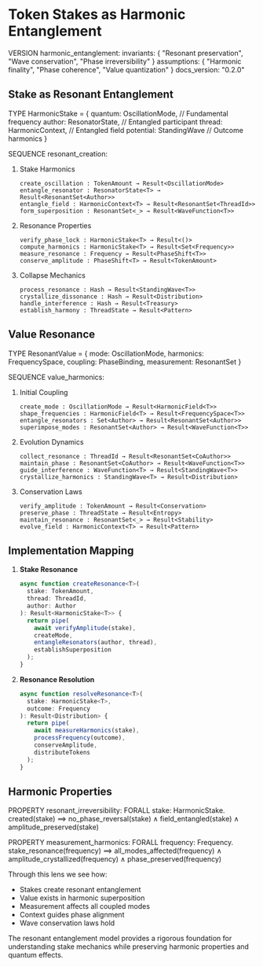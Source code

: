 # Token Stakes as Harmonic Entanglement

VERSION harmonic_entanglement:
invariants: {
"Resonant preservation",
"Wave conservation",
"Phase irreversibility"
}
assumptions: {
"Harmonic finality",
"Phase coherence",
"Value quantization"
}
docs_version: "0.2.0"

## Stake as Resonant Entanglement

TYPE HarmonicStake<T> = {
quantum: OscillationMode, // Fundamental frequency
author: ResonatorState<T>, // Entangled participant
thread: HarmonicContext<T>, // Entangled field
potential: StandingWave<TokenAmount> // Outcome harmonics
}

SEQUENCE resonant_creation<T>:

1. Stake Harmonics

   ```
   create_oscillation : TokenAmount → Result<OscillationMode>
   entangle_resonator : ResonatorState<T> → Result<ResonantSet<Author>>
   entangle_field : HarmonicContext<T> → Result<ResonantSet<ThreadId>>
   form_superposition : ResonantSet<_> → Result<WaveFunction<T>>
   ```

2. Resonance Properties

   ```
   verify_phase_lock : HarmonicStake<T> → Result<()>
   compute_harmonics : HarmonicStake<T> → Result<Set<Frequency>>
   measure_resonance : Frequency → Result<PhaseShift<T>>
   conserve_amplitude : PhaseShift<T> → Result<TokenAmount>
   ```

3. Collapse Mechanics
   ```
   process_resonance : Hash → Result<StandingWave<T>>
   crystallize_dissonance : Hash → Result<Distribution>
   handle_interference : Hash → Result<Treasury>
   establish_harmony : ThreadState → Result<Pattern>
   ```

## Value Resonance

TYPE ResonantValue<T> = {
mode: OscillationMode,
harmonics: FrequencySpace<T>,
coupling: PhaseBinding<ThreadId>,
measurement: ResonantSet<CoAuthor>
}

SEQUENCE value_harmonics<T>:

1. Initial Coupling

   ```
   create_mode : OscillationMode → Result<HarmonicField<T>>
   shape_frequencies : HarmonicField<T> → Result<FrequencySpace<T>>
   entangle_resonators : Set<Author> → Result<ResonantSet<Author>>
   superimpose_modes : ResonantSet<Author> → Result<WaveFunction<T>>
   ```

2. Evolution Dynamics

   ```
   collect_resonance : ThreadId → Result<ResonantSet<CoAuthor>>
   maintain_phase : ResonantSet<CoAuthor> → Result<WaveFunction<T>>
   guide_interference : WaveFunction<T> → Result<StandingWave<T>>
   crystallize_harmonics : StandingWave<T> → Result<Distribution>
   ```

3. Conservation Laws
   ```
   verify_amplitude : TokenAmount → Result<Conservation>
   preserve_phase : ThreadState → Result<Entropy>
   maintain_resonance : ResonantSet<_> → Result<Stability>
   evolve_field : HarmonicContext<T> → Result<Pattern>
   ```

## Implementation Mapping

1. **Stake Resonance**

   ```typescript
   async function createResonance<T>(
     stake: TokenAmount,
     thread: ThreadId,
     author: Author
   ): Result<HarmonicStake<T>> {
     return pipe(
       await verifyAmplitude(stake),
       createMode,
       entangleResonators(author, thread),
       establishSuperposition
     );
   }
   ```

2. **Resonance Resolution**
   ```typescript
   async function resolveResonance<T>(
     stake: HarmonicStake<T>,
     outcome: Frequency
   ): Result<Distribution> {
     return pipe(
       await measureHarmonics(stake),
       processFrequency(outcome),
       conserveAmplitude,
       distributeTokens
     );
   }
   ```

## Harmonic Properties

PROPERTY resonant_irreversibility<T>:
FORALL stake: HarmonicStake<T>.
created(stake) ⟹
no_phase_reversal(stake) ∧
field_entangled(stake) ∧
amplitude_preserved(stake)

PROPERTY measurement_harmonics<T>:
FORALL frequency: Frequency.
stake_resonance(frequency) ⟹
all_modes_affected(frequency) ∧
amplitude_crystallized(frequency) ∧
phase_preserved(frequency)

Through this lens we see how:

- Stakes create resonant entanglement
- Value exists in harmonic superposition
- Measurement affects all coupled modes
- Context guides phase alignment
- Wave conservation laws hold

The resonant entanglement model provides a rigorous foundation for understanding stake mechanics while preserving harmonic properties and quantum effects.
